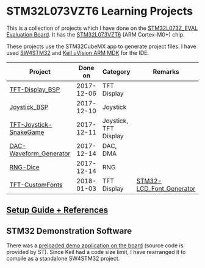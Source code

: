 # STM32L073VZT6 Learning Projects

This is a collection of projects which I have done on the [STM32L073Z_EVAL Evaluation Board](http://www.st.com/en/evaluation-tools/stm32l073z-eval.html). It has the [STM32L073VZT6](http://www.st.com/en/microcontrollers/stm32l073vz.html) (ARM Cortex-M0+) chip.

These projects use the STM32CubeMX app to generate project files. I have used [SW4STM32](http://www.st.com/en/development-tools/sw4stm32.html) and [Keil uVision ARM MDK](http://www2.keil.com/mdk5) for the IDE.

Project                                            | Done on    | Category           | Remarks
---------------------------------------------------|:----------:| ------------------ | -----------------
[TFT-Display_BSP]                                  | 2017-12-06 | TFT Display        |
[Joystick_BSP]                                     | 2017-12-10 | Joystick           | 
[TFT-Joystick-SnakeGame]                           | 2017-12-11 | Joystick, TFT Display | 
[DAC-Waveform_Generator]                           | 2017-12-14 | DAC, DMA           |
[RNG-Dice]                                         | 2017-12-14 | RNG                |
[TFT-CustomFonts]                                  | 2018-01-03 | TFT Display        | [STM32-LCD_Font_Generator](https://github.com/zst-embedded/STM32-LCD_Font_Generator)

[TFT-Display_BSP]: ./projects/TFT-Display_BSP
[Joystick_BSP]: ./projects/Joystick_BSP
[TFT-Joystick-SnakeGame]: ./projects/TFT-Joystick-SnakeGame
[DAC-Waveform_Generator]: ./projects/DAC-Waveform_Generator
[RNG-Dice]: ./projects/RNG-Dice
[TFT-CustomFonts]: ./projects/TFT-CustomFonts

## [Setup Guide + References](additional/setup.md)


## STM32 Demonstration Software

There was a [preloaded demo application on the board](./additional/Demonstration_SW4STM32-STM32L073Z_EVAL) (source code is provided by ST).
Since Keil had a code size limit, I have rearranged it to compile as a standalone SW4STM32 project.
